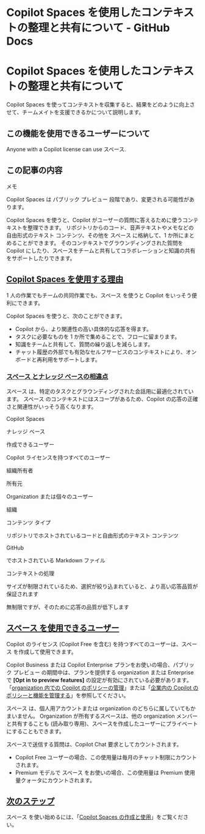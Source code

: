 # Copilot Spaces を使用したコンテキストの整理と共有について - GitHub Docs

# Copilot Spaces を使用したコンテキストの整理と共有について

Copilot Spaces を使ってコンテキストを収集すると、結果をどのように向上させて、チームメイトを支援できるかについて説明します。

## この機能を使用できるユーザーについて

Anyone with a Copilot license can use スペース.

## この記事の内容

メモ

Copilot Spaces は パブリック プレビュー 段階であり、変更される可能性があります。

Copilot Spaces を使うと、Copilot がユーザーの質問に答えるために使うコンテキストを整理できます。 リポジトリからのコード、音声テキストやメモなどの自由形式のテキスト コンテンツ、その他を スペース に格納して、1 か所にまとめることができます。 そのコンテキストでグラウンディングされた質問を Copilot にしたり、スペースをチームと共有してコラボレーションと知識の共有をサポートしたりできます。

## [Copilot Spaces を使用する理由](#copilot-spaces-を使用する理由)

1 人の作業でもチームの共同作業でも、スペース を使うと Copilot をいっそう便利にできます。

Copilot Spaces を使うと、次のことができます。

-   Copilot から、より関連性の高い具体的な応答を得ます。
-   タスクに必要なものを 1 か所で集めることで、フローに留まります。
-   知識をチームと共有して、質問の繰り返しを減らします。
-   チャット履歴の外部でも有効なセルフサービスのコンテキストにより、オンボードと再利用をサポートします。

### [スペース とナレッジ ベースの相違点](#スペース-とナレッジ-ベースの相違点)

スペース は、特定のタスクとグラウンディングされた会話用に最適化されています。 スペース のコンテキストにはスコープがあるため、Copilot の応答の正確さと関連性がいっそう高くなります。

Copilot Spaces

ナレッジ ベース

作成できるユーザー

Copilot ライセンスを持つすべてのユーザー

組織所有者

所有元

Organization または個々のユーザー

組織

コンテンツ タイプ

リポジトリでホストされているコードと自由形式のテキスト コンテンツ

GitHub

でホストされている Markdown ファイル

コンテキストの処理

サイズが制限されているため、選択が絞り込まれていると、より高い応答品質が保証されます

無制限ですが、そのために応答の品質が低下します

## [スペース を使用できるユーザー](#スペース-を使用できるユーザー)

Copilot のライセンス (Copilot Free を含む) を持つすべてのユーザーは、スペース を作成して使用できます。

Copilot Business または Copilot Enterprise プランをお使いの場合、パブリック プレビュー の期間中は、プランを提供する organization または Enterprise で **\[Opt in to preview features\]** の設定が有効にされている必要があります。 「[organization 内での Copilot のポリシーの管理](/ja/enterprise-cloud@latest/copilot/managing-copilot/managing-github-copilot-in-your-organization/managing-policies-for-copilot-in-your-organization#enabling-copilot-features-in-your-organization)」または「[企業内の Copilot のポリシーと機能を管理する](/ja/enterprise-cloud@latest/copilot/managing-copilot/managing-copilot-for-your-enterprise/managing-policies-and-features-for-copilot-in-your-enterprise#copilot-in-githubcom)」を参照してください。

スペース は、個人用アカウントまたは organization のどちらに属していてもかまいません。 Organization が所有するスペースは、他の organization メンバーと共有することも (読み取り専用)、スペースを作成したユーザーにプライベートにすることもできます。

スペースで送信する質問は、Copilot Chat 要求としてカウントされます。

-   Copilot Free ユーザーの場合、この使用量は毎月のチャット制限にカウントされます。
-   Premium モデルで スペース をお使いの場合、この使用量は Premium 使用量クォータにカウントされます。

## [次のステップ](#next-steps)

スペース を使い始めるには、「[Copilot Spaces の作成と使用](/ja/copilot/using-github-copilot/copilot-spaces/creating-and-using-copilot-spaces)」をご覧ください。